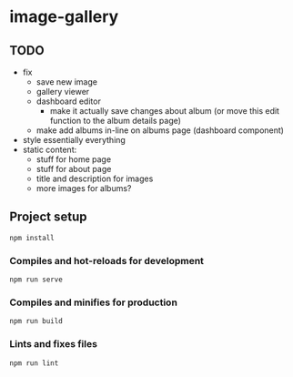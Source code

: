 # image-gallery

## TODO

* fix
  * save new image
  * gallery viewer
  * dashboard editor
    * make it actually save changes about album (or move this edit function to the album details page)
  * make add albums in-line on albums page (dashboard component)
* style essentially everything
* static content:
  * stuff for home page
  * stuff for about page
  * title and description for images
  * more images for albums?

## Project setup
```
npm install
```

### Compiles and hot-reloads for development
```
npm run serve
```

### Compiles and minifies for production
```
npm run build
```

### Lints and fixes files
```
npm run lint
```
